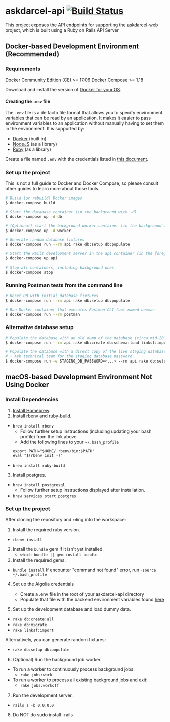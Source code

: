 # askdarcel-api [![Build Status](https://travis-ci.org/ShelterTechSF/askdarcel-api.svg?branch=master)](https://travis-ci.org/ShelterTechSF/askdarcel-api)

This project exposes the API endpoints for supporting the askdarcel-web project, which is built using a Ruby on Rails API Server

## Docker-based Development Environment (Recommended)

### Requirements

Docker Community Edition (CE) >= 17.06
Docker Compose >= 1.18

Download and install the version of [Docker for your OS](https://www.docker.com/community-edition#/download).

#### Creating the `.env` file

The `.env` file is a de facto file format that allows you to specify environment
variables that can be read by an application. It makes it easier to pass
environment variables to an application without manually having to set them in
the environment. It is supported by:
- [Docker](https://code.visualstudio.com/docs/python/environments) (built in)
- [NodeJS](https://www.npmjs.com/package/dotenv) (as a library)
- [Ruby](https://github.com/bkeepers/dotenv) (as a library)

Create a file named `.env` with the credentials listed in [this
document](https://sheltertech.quip.com/2ft5Ax19Kc6h).

### Set up the project

This is not a full guide to Docker and Docker Compose, so please consult other
guides to learn more about those tools.

```sh
# Build (or rebuild) Docker images
$ docker-compose build

# Start the database container (in the background with -d)
$ docker-compose up -d db

# (Optional) start the background worker container (in the background with -d)
$ docker-compose up -d worker

# Generate random database fixtures
$ docker-compose run --rm api rake db:setup db:populate

# Start the Rails development server in the api container (in the foreground)
$ docker-compose up api

# Stop all containers, including background ones
$ docker-compose stop
```


### Running Postman tests from the command line

```sh
# Reset DB with initial database fixtures
$ docker-compose run --rm api rake db:setup db:populate

# Run Docker container that executes Postman CLI tool named newman
$ docker-compose run --rm postman
```

### Alternative database setup

```sh
# Populate the database with an old dump of the database (circa mid-2017)
$ docker-compose run --rm api rake db:create db:schema:load linksf:import

# Populate the database with a direct copy of the live staging database.
# - Ask technical team for the staging database password.
$ docker-compose run -e STAGING_DB_PASSWORD=<...> --rm api rake db:setup db:import_staging

```

## macOS-based Development Environment Not Using Docker


### Install Dependencies

1. [Install Homebrew](http://brew.sh/).
2. Install [rbenv](https://github.com/rbenv/rbenv) and [ruby-build](https://github.com/rbenv/ruby-build#readme).
  - `brew install rbenv`
    + Follow further setup instructions (including updating your bash
      profile) from the link above.
    + Add the following lines to your `~/.bash_profile`
    ```
    export PATH="$HOME/.rbenv/bin:$PATH"
    eval "$(rbenv init -)"
    ```
  - `brew install ruby-build`
3. Install postgres.
  - `brew install postgresql`
    + Follow further setup instructions displayed after installation.
  - `brew services start postgres`


### Set up the project

After cloning the repository and `cd`ing into the workspace:

1. Install the required ruby version.
  - `rbenv install`
2. Install the `bundle` gem if it isn't yet installed.
      - `which bundle || gem install bundle`
3. Install the required gems.
  - `bundle install`
  If encounter "command not found" error, run
  -`source ~/.bash_profile`

4. Set up the Algolia credentials
    - Create a .env file in the root of your askdarcel-api directory
    - Populate that file with the backend environment variables found [here](https://sheltertech.quip.com/2ft5Ax19Kc6h)

5. Set up the development database and load dummy data.
  - `rake db:create:all`
  - `rake db:migrate`
  - `rake linksf:import`

  Alternatively, you can generate random fixtures:
  - `rake db:setup db:populate`

6. (Optional) Run the background job worker.
  - To run a worker to continuously process background jobs:
    - `rake jobs:work`
  - To run a worker to process all existing background jobs and exit:
    - `rake jobs:workoff`

7. Run the development server.
  - `rails s -b 0.0.0.0`
8. Do NOT do sudo install -rails

